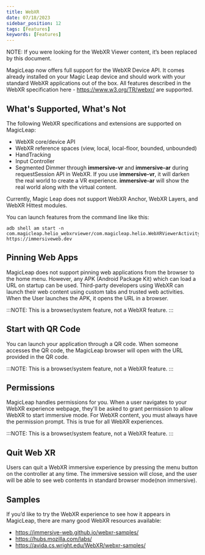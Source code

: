 ```yaml
---
title: WebXR
date: 07/18/2023
sidebar_position: 12
tags: [Features]
keywords: [Features]
---
```


NOTE: If you were looking for the WebXR Viewer content, it’s been replaced by this document. 

MagicLeap now offers full support for the WebXR Device API. It comes already installed on your Magic Leap device and should work with your standard WebXR applications out of the box. All features described in the WebXR specification here - https://www.w3.org/TR/webxr/ are supported. 

## What's Supported, What's Not

The following WebXR specifications and extensions are supported on MagicLeap:
- WebXR core/device API 
- WebXR reference spaces (view, local, local-floor, bounded, unbounded)
- HandTracking
- Input Controller
- Segmented Dimmer through **immersive-vr** and **immersive-ar** during requestSession API in WebXR. If you use **immersive-vr**, it will darken the real world to create a VR experience. **immersive-ar** will show the real world along with the virtual content.

Currently, Magic Leap does not support WebXR Anchor, WebXR Layers, and WebXR Hittest modules. 

You can launch features from the command line like this:

```shell
adb shell am start -n
com.magicleap.helio_webxrviewer/com.magicleap.helio.WebXRViewerActivity
https://immersiveweb.dev
```

## Pinning Web Apps

MagicLeap does not support pinning web applications from the browser to the home menu. However, any APK (Android Package Kit) which can load a URL on startup can be used. Third-party developers using WebXR can launch their web content using custom tabs and trusted web activities. When the User launches the APK, it opens the URL in a browser. 

:::NOTE: This is a browser/system feature, not a WebXR feature. 
:::

## Start with QR Code

You can launch your application through a QR code. When someone accesses the QR code, the MagicLeap browser will open with the URL provided in the QR code. 

:::NOTE: This is a browser/system feature, not a WebXR feature.
:::

## Permissions 

MagicLeap handles permissions for you. When a user navigates to your WebXR experience webpage, they'll be asked to grant permission to allow WebXR to start immersive mode. For WebXR content, you must always have the permission prompt. This is true for all WebXR experiences.

:::NOTE: This is a browser/system feature, not a WebXR feature. 
:::

## Quit Web XR

Users can quit a WebXR immersive experience by pressing the menu button on the controller at any time. The immersive session will close, and the user will be able to see web contents in standard browser mode(non immersive).

## Samples

If you’d like to try the WebXR experience to see how it appears in MagicLeap, there are many good WebXR resources available:
- https://immersive-web.github.io/webxr-samples/
- https://hubs.mozilla.com/labs/
- https://avida.cs.wright.edu/WebXR/webxr-samples/

